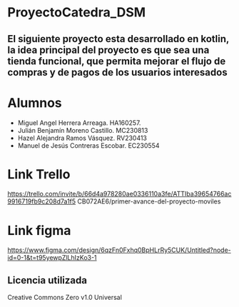 # ProyectoCatedra_DSM

## El siguiente proyecto esta desarrollado en kotlin, la idea principal del proyecto es que sea una tienda funcional, que permita mejorar el flujo de compras y de pagos de los usuarios interesados

# Alumnos
  * Miguel Angel Herrera Arreaga. HA160257.
  * Julián Benjamín Moreno Castillo. MC230813
  * Hazel Alejandra Ramos Vásquez. RV230413
  * Manuel de Jesús Contreras Escobar. EC230554

# Link Trello 
https://trello.com/invite/b/66d4a978280ae0336110a3fe/ATTIba39654766ac9916719fb9c208d7a1f5
CB072AE6/primer-avance-del-proyecto-moviles

# Link figma
https://www.figma.com/design/6qzFn0Fxhq0BpHLrRy5CUK/Untitled?node-id=0-1&t=t95yewpZlLhIzKo3-1

## Licencia utilizada
Creative Commons Zero v1.0 Universal
 
